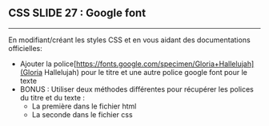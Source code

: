 ## CSS SLIDE 27 : Google font

* * *

En modifiant/créant les styles CSS et en vous aidant des documentations officielles: 

- Ajouter la police[https://fonts.google.com/specimen/Gloria+Hallelujah](Gloria Hallelujah) pour le titre et une autre police google font pour le texte
- BONUS : Utiliser deux méthodes différentes pour récupérer les polices du titre et du texte :
  - La première dans le fichier html
  - La seconde dans le fichier css